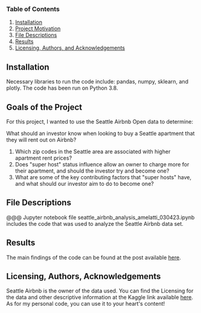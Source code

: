 ### Table of Contents

1. [Installation](#installation)
2. [Project Motivation](#motivation)
3. [File Descriptions](#files)
4. [Results](#results)
5. [Licensing, Authors, and Acknowledgements](#licensing)

## Installation <a name="installation"></a>

Necessary libraries to run the code include: pandas, numpy, sklearn, and plotly.  The code has been run on Python 3.8.

## Goals of the Project<a name="motivation"></a>

For this project, I wanted to use the Seattle Airbnb Open data to determine:

What should an investor know when looking to buy a Seattle apartment that they will rent out on Airbnb?
1. Which zip codes in the Seattle area are associated with higher apartment rent prices?
2. Does "super host" status influence allow an owner to charge more for their apartment, and should the investor try and become one?
3. What are some of the key contributing factors that "super hosts" have, and what should our investor aim to do to become one?



## File Descriptions <a name="files"></a>

@@@ Jupyter notebook file seattle_airbnb_analysis_amelatti_030423.ipynb includes the code that was used to analyze the Seattle Airbnb data set.

## Results<a name="results"></a>

The main findings of the code can be found at the post available [here](https://medium.com/@josh_2774/how-do-you-become-a-developer-5ef1c1c68711).

## Licensing, Authors, Acknowledgements<a name="licensing"></a>

Seattle Airbnb is the owner of the data used.  You can find the Licensing for the data and other descriptive information at the Kaggle link available [here](https://www.kaggle.com/datasets/airbnb/seattle?resource=download).
As for my personal code, you can use it to your heart's content!
